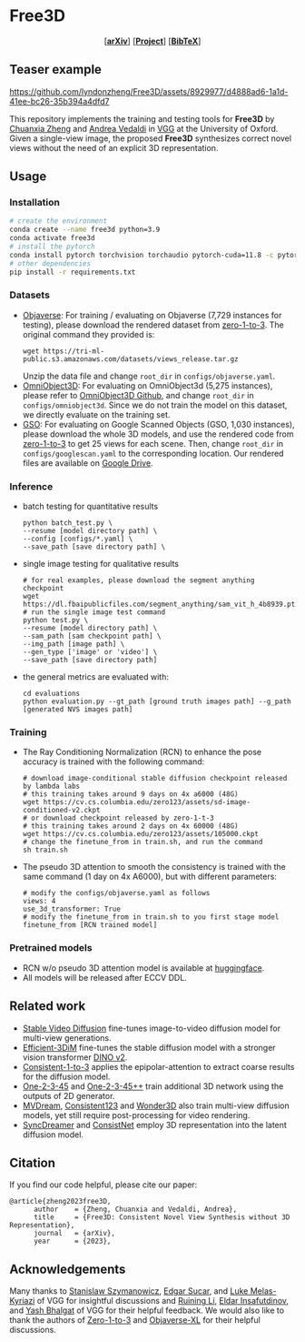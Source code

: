 # Free3D

<p align="center">
  [<a href=""><strong>arXiv</strong></a>]
  [<a href="https://chuanxiaz.com/free3d/"><strong>Project</strong></a>]
<!--   [<a href=""><strong>Video</strong></a>] -->
  [<a href="#citation"><strong>BibTeX</strong></a>]
</p>

## Teaser example

https://github.com/lyndonzheng/Free3D/assets/8929977/d4888ad6-1a1d-41ee-bc26-35b394a4dfd7

This repository implements the training and testing tools for **Free3D** by [Chuanxia Zheng](http://www.chuanxiaz.com) and [Andrea Vedaldi](https://www.robots.ox.ac.uk/~vedaldi/) in [VGG](https://www.robots.ox.ac.uk/~vgg/) at the University of Oxford. Given a single-view image, the proposed **Free3D** synthesizes correct novel views without the need of an explicit 3D representation.

## Usage
### Installation
```bash
# create the environment
conda create --name free3d python=3.9
conda activate free3d
# install the pytorch
conda install pytorch torchvision torchaudio pytorch-cuda=11.8 -c pytorch -c nvidia
# other dependencies
pip install -r requirements.txt
```

### Datasets

- [Objaverse](https://objaverse.allenai.org/): For training / evaluating on Objaverse (7,729 instances for testing), please download the rendered dataset from [zero-1-to-3](https://github.com/cvlab-columbia/zero123). The original command they provided is:
  ```
  wget https://tri-ml-public.s3.amazonaws.com/datasets/views_release.tar.gz
  ```
  Unzip the data file and change ```root_dir``` in ```configs/objaverse.yaml```.
- [OmniObject3D](https://omniobject3d.github.io/): For evaluating on OmniObject3d (5,275 instances), please refer to [OmniObject3D Github](https://github.com/omniobject3d/OmniObject3D/tree/main), and change ```root_dir``` in ```configs/omniobject3d```. Since we do not train the model on this dataset, we directly evaluate on the training set.
- [GSO](https://app.gazebosim.org/miki/fuel/collections/Scanned%20Objects%20by%20Google%20Research): For evaluating on Google Scanned Objects (GSO, 1,030 instances), please download the whole 3D models, and use the rendered code from [zero-1-to-3](https://github.com/cvlab-columbia/zero123) to get 25 views for each scene. Then, change ```root_dir``` in ```configs/googlescan.yaml``` to the corresponding location. Our rendered files are available on [Google Drive](https://drive.google.com/file/d/1tV-qpiD5e-GzrjW5dQpTRviZa4YV326b/view?usp=drive_link).

### Inference

- batch testing for quantitative results
  ```
  python batch_test.py \
  --resume [model directory path] \
  --config [configs/*.yaml] \
  --save_path [save directory path] \
  ```
- single image testing for qualitative results
  ```
  # for real examples, please download the segment anything checkpoint
  wget https://dl.fbaipublicfiles.com/segment_anything/sam_vit_h_4b8939.pth
  # run the single image test command
  python test.py \
  --resume [model directory path] \
  --sam_path [sam checkpoint path] \
  --img_path [image path] \
  --gen_type ['image' or 'video'] \
  --save_path [save directory path]
  ```
- the general metrics are evaluated with:
  ```
  cd evaluations
  python evaluation.py --gt_path [ground truth images path] --g_path [generated NVS images path]
  ```

### Training
- The Ray Conditioning Normalization (RCN) to enhance the pose accuracy is trained with the following command:
  ```
  # download image-conditional stable diffusion checkpoint released by lambda labs
  # this training takes around 9 days on 4x a6000 (48G)
  wget https://cv.cs.columbia.edu/zero123/assets/sd-image-conditioned-v2.ckpt
  # or download checkpoint released by zero-1-t-3
  # this training takes around 2 days on 4x 60000 (48G)
  wget https://cv.cs.columbia.edu/zero123/assets/105000.ckpt
  # change the finetune_from in train.sh, and run the command
  sh train.sh
  ```
- The pseudo 3D attention to smooth the consistency is trained with the same command (1 day on 4x A6000), but with different parameters:
  ```
  # modify the configs/objaverse.yaml as follows
  views: 4
  use_3d_transformer: True
  # modify the finetune_from in train.sh to you first stage model
  finetune_from [RCN trained model]
  ```

### Pretrained models
- RCN w/o pseudo 3D attention model is available at [huggingface](https://huggingface.co/lyndonzheng/Free3D/tree/main).
- All models will be released after ECCV DDL.

## Related work
- [Stable Video Diffusion](https://stability.ai/news/stable-video-diffusion-open-ai-video-model) fine-tunes image-to-video diffusion model for multi-view generations.
- [Efficient-3DiM](https://arxiv.org/pdf/2310.03015.pdf) fine-tunes the stable diffusion model with a stronger vision transformer [DINO v2](https://dinov2.metademolab.com/).
- [Consistent-1-to-3](https://jianglongye.com/consistent123/) applies the epipolar-attention to extract coarse results for the diffusion model.
- [One-2-3-45](https://one-2-3-45.github.io/) and [One-2-3-45++](https://sudo-ai-3d.github.io/One2345plus_page/) train additional 3D network using the outputs of 2D generator.
- [MVDream](https://mv-dream.github.io/), [Consistent123](https://consistent-123.github.io/index.html) and [Wonder3D](https://www.xxlong.site/Wonder3D/) also train multi-view diffusion models, yet still require post-processing for video rendering.
- [SyncDreamer](https://liuyuan-pal.github.io/SyncDre32qwDeamer/) and [ConsistNet](https://jiayuyang.github.io/Consist_Net/) employ 3D representation into the latent diffusion model.

## Citation

If you find our code helpful, please cite our paper:

```
@article{zheng2023free3D,
      author    = {Zheng, Chuanxia and Vedaldi, Andrea},
      title     = {Free3D: Consistent Novel View Synthesis without 3D Representation},
      journal   = {arXiv},
      year      = {2023},
```

## Acknowledgements
Many thanks to [Stanislaw Szymanowicz](https://dblp.org/pid/295/8991.html), [Edgar Sucar](https://edgarsucar.github.io/), and [Luke Melas-Kyriazi](https://lukemelas.github.io/) of VGG for insightful discussions and [Ruining Li](https://ruiningli.com/), [Eldar Insafutdinov](https://eldar.insafutdinov.com/), and [Yash Bhalgat](https://yashbhalgat.github.io/) of VGG for their helpful feedback. We would also like to thank the authors of [Zero-1-to-3](https://github.com/cvlab-columbia/zero123) and [Objaverse-XL](https://github.com/allenai/objaverse-xl) for their helpful discussions.
